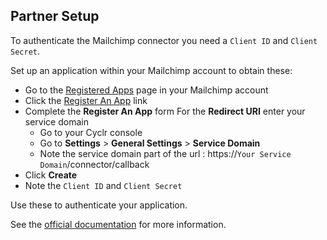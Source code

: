 
<section class="setup partner" markdown="1">

## Partner Setup

<div class="section-content" markdown="1">

To authenticate the Mailchimp connector you need a `Client ID` and `Client Secret`.  

Set up an application within your Mailchimp account to obtain these:

- Go to the [Registered Apps](https://us1.admin.mailchimp.com/account/oauth2/) page in your Mailchimp account
- Click the [Register An App](https://us19.admin.mailchimp.com/account/oauth2/client/) link
- Complete the **Register An App** form
    For the **Redirect URI** enter  your service domain
    - Go to your Cyclr console
    - Go to  **Settings** > **General Settings** > **Service Domain**
    - Note the service domain part of the url :
        https://``Your Service Domain``/connector/callback
- Click **Create**
- Note the `Client ID` and `Client Secret`  

Use these to authenticate your application.

See the [official documentation](https://mailchimp.com/developer/guides/access-user-data-with-oauth-2/#register-your-application<) for more information.

</div>

</section>

